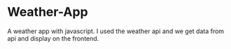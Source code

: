 <h1>Weather-App</h1>

A weather app with javascript. I used the weather api and we get data from api and display on the frontend.
